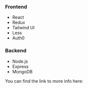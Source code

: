 ### Frontend

- React 
- Redux
- Tailwind UI
- Less
- Auth0

### Backend

- Node.js
- Express
- MongoDB

You can find the link to more info here: